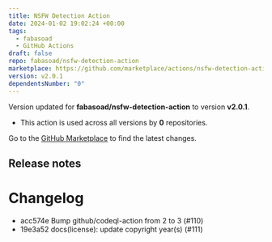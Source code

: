```yaml
---
title: NSFW Detection Action
date: 2024-01-02 19:02:24 +00:00
tags:
  - fabasoad
  - GitHub Actions
draft: false
repo: fabasoad/nsfw-detection-action
marketplace: https://github.com/marketplace/actions/nsfw-detection-action
version: v2.0.1
dependentsNumber: "0"
---
```



Version updated for **fabasoad/nsfw-detection-action** to version **v2.0.1**.
- This action is used across all versions by **0** repositories.

Go to the [GitHub Marketplace](https://github.com/marketplace/actions/nsfw-detection-action) to find the latest changes.

## Release notes

# Changelog

- acc574e Bump github/codeql-action from 2 to 3 (#110)
- 19e3a52 docs(license): update copyright year(s) (#111)

